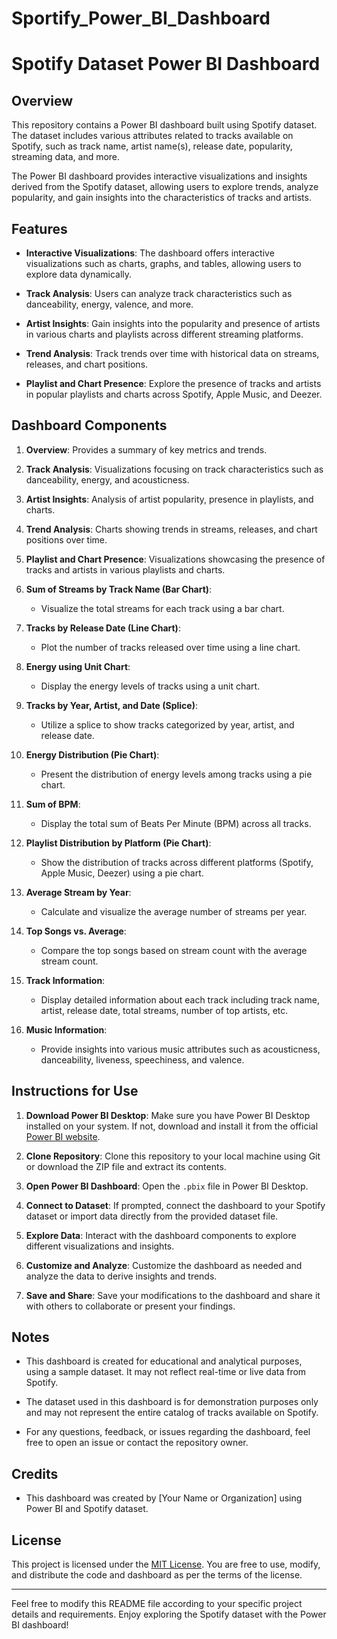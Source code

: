 # Sportify_Power_BI_Dashboard

# Spotify Dataset Power BI Dashboard

## Overview

This repository contains a Power BI dashboard built using Spotify dataset. The dataset includes various attributes related to tracks available on Spotify, such as track name, artist name(s), release date, popularity, streaming data, and more.

The Power BI dashboard provides interactive visualizations and insights derived from the Spotify dataset, allowing users to explore trends, analyze popularity, and gain insights into the characteristics of tracks and artists.

## Features

- **Interactive Visualizations**: The dashboard offers interactive visualizations such as charts, graphs, and tables, allowing users to explore data dynamically.
  
- **Track Analysis**: Users can analyze track characteristics such as danceability, energy, valence, and more.
  
- **Artist Insights**: Gain insights into the popularity and presence of artists in various charts and playlists across different streaming platforms.
  
- **Trend Analysis**: Track trends over time with historical data on streams, releases, and chart positions.
  
- **Playlist and Chart Presence**: Explore the presence of tracks and artists in popular playlists and charts across Spotify, Apple Music, and Deezer.

## Dashboard Components

1. **Overview**: Provides a summary of key metrics and trends.
   
2. **Track Analysis**: Visualizations focusing on track characteristics such as danceability, energy, and acousticness.
   
3. **Artist Insights**: Analysis of artist popularity, presence in playlists, and charts.
   
4. **Trend Analysis**: Charts showing trends in streams, releases, and chart positions over time.
   
5. **Playlist and Chart Presence**: Visualizations showcasing the presence of tracks and artists in various playlists and charts.

6. **Sum of Streams by Track Name (Bar Chart)**:
   - Visualize the total streams for each track using a bar chart.

7. **Tracks by Release Date (Line Chart)**:
   - Plot the number of tracks released over time using a line chart.

8. **Energy using Unit Chart**:
   - Display the energy levels of tracks using a unit chart.

9. **Tracks by Year, Artist, and Date (Splice)**:
   - Utilize a splice to show tracks categorized by year, artist, and release date.

10. **Energy Distribution (Pie Chart)**:
    - Present the distribution of energy levels among tracks using a pie chart.

11. **Sum of BPM**:
    - Display the total sum of Beats Per Minute (BPM) across all tracks.

12. **Playlist Distribution by Platform (Pie Chart)**:
    - Show the distribution of tracks across different platforms (Spotify, Apple Music, Deezer) using a pie chart.

13. **Average Stream by Year**:
    - Calculate and visualize the average number of streams per year.

14. **Top Songs vs. Average**:
    - Compare the top songs based on stream count with the average stream count.

15. **Track Information**:
    - Display detailed information about each track including track name, artist, release date, total streams, number of top artists, etc.

16. **Music Information**:
    - Provide insights into various music attributes such as acousticness, danceability, liveness, speechiness, and valence.

## Instructions for Use

1. **Download Power BI Desktop**: Make sure you have Power BI Desktop installed on your system. If not, download and install it from the official [Power BI website](https://powerbi.microsoft.com/).

2. **Clone Repository**: Clone this repository to your local machine using Git or download the ZIP file and extract its contents.

3. **Open Power BI Dashboard**: Open the `.pbix` file in Power BI Desktop.

4. **Connect to Dataset**: If prompted, connect the dashboard to your Spotify dataset or import data directly from the provided dataset file.

5. **Explore Data**: Interact with the dashboard components to explore different visualizations and insights.

6. **Customize and Analyze**: Customize the dashboard as needed and analyze the data to derive insights and trends.

7. **Save and Share**: Save your modifications to the dashboard and share it with others to collaborate or present your findings.

## Notes

- This dashboard is created for educational and analytical purposes, using a sample dataset. It may not reflect real-time or live data from Spotify.

- The dataset used in this dashboard is for demonstration purposes only and may not represent the entire catalog of tracks available on Spotify.

- For any questions, feedback, or issues regarding the dashboard, feel free to open an issue or contact the repository owner.

## Credits

- This dashboard was created by [Your Name or Organization] using Power BI and Spotify dataset.

## License

This project is licensed under the [MIT License](LICENSE). You are free to use, modify, and distribute the code and dashboard as per the terms of the license.

---

Feel free to modify this README file according to your specific project details and requirements. Enjoy exploring the Spotify dataset with the Power BI dashboard!
